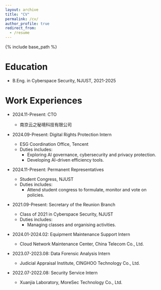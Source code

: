```yaml
---
layout: archive
title: "CV"
permalink: /cv/
author_profile: true
redirect_from:
  - /resume
---
```


{% include base_path %}

Education
======
* B.Eng. in Cyberspace Security, NJUST, 2021-2025

Work Experiences
======
* 2024.11-Present: CTO
  * 南京云之秘境科技有限公司

* 2024.09-Present: Digital Rights Protection Intern
  * ESG Coordination Office, Tencent
  * Duties includes:
      * Exploring AI governance, cybersecurity and privacy protection.
      * Developing AI-driven efficiency tools.

* 2024.11-Present: Permanent Representatives
  * Student Congress, NJUST
  * Duties includes:
      * Attend student congress to formulate, monitor and vote on policies.

* 2021.09-Present: Secretary of the Reunion Branch
  * Class of 2021 in Cyberspace Security, NJUST
  * Duties includes:
      * Managing classes and organising activities.

* 2024.01-2024.02: Equipment Maintenance Support Intern
  * Cloud Network Maintenance Center, China Telecom Co., Ltd.

* 2023.07-2023.08: Data Forensic Analysis Intern
  * Judicial Appraisal Institute, CINGHOO Technology Co., Ltd.

* 2022.07-2022.08: Security Service Intern
  * Xuanjia Laboratory, MoreSec Technology Co., Ltd.
